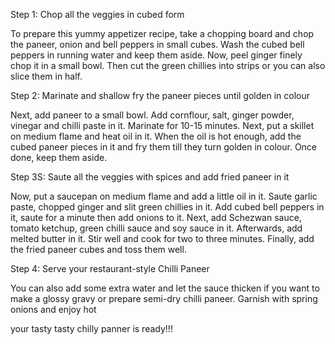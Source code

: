 Step 1:
Chop all the veggies in cubed form

To prepare this yummy appetizer recipe, take a chopping board and chop the paneer, onion and bell peppers in small cubes. Wash the cubed bell peppers in running water and keep them aside. Now, peel ginger finely chop it in a small bowl. Then cut the green chillies into strips or you can also slice them in half.

Step 2:
Marinate and shallow fry the paneer pieces until golden in colour

Next, add paneer to a small bowl. Add cornflour, salt, ginger powder, vinegar and chilli paste in it. Marinate for 10-15 minutes. Next, put a skillet on medium flame and heat oil in it. When the oil is hot enough, add the cubed paneer pieces in it and fry them till they turn golden in colour. Once done, keep them aside.

Step 3S:
Saute all the veggies with spices and add fried paneer in it

Now, put a saucepan on medium flame and add a little oil in it. Saute garlic paste, chopped ginger and slit green chillies in it. Add cubed bell peppers in it, saute for a minute then add onions to it. Next, add Schezwan sauce, tomato ketchup, green chilli sauce and soy sauce in it. Afterwards, add melted butter in it. Stir well and cook for two to three minutes. Finally, add the fried paneer cubes and toss them well.

Step 4:
Serve your restaurant-style Chilli Paneer

You can also add some extra water and let the sauce thicken if you want to make a glossy gravy or prepare semi-dry chilli paneer. Garnish with spring onions and enjoy hot

your tasty tasty chilly panner is ready!!!